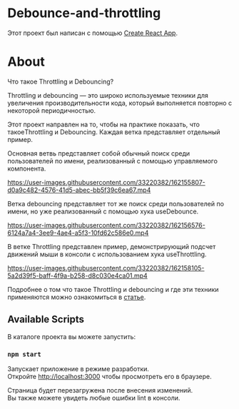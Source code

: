 # Debounce-and-throttling

Этот проект был написан с помощью [Create React App](https://github.com/facebook/create-react-app).

# About

Что такое Throttling и Debouncing?

Throttling и debouncing — это широко используемые техники для увеличения производительности кода, который выполняется повторно с некоторой периодичностью.

Этот проект направлен на то, чтобы на практике показать, что такоеThrottling и Debouncing.
Каждая ветка представляет отдельный пример.

Основная ветвь представляет собой обычный поиск среди пользователей по имени, реализованный с помощью управляемого компонента.

https://user-images.githubusercontent.com/33220382/162155807-d0a9c482-4576-41d5-abec-bb5f39c6ea67.mp4

Ветка debouncing представляет тот же поиск среди пользователей по имени, но уже реализованный с помощью хука useDebounce.

https://user-images.githubusercontent.com/33220382/162156576-6124a7a4-3ee9-4ae4-a5f3-10fd62c586e0.mp4

В ветке Throttling представлен пример, демонстрирующий подсчет движений мыши в консоли с использованием хука useThrottling.

https://user-images.githubusercontent.com/33220382/162158105-5a2d39f5-baff-4f9a-b258-d8c030e4ca01.mp4

Подробнее о том что такое Throttling и debouncing и где эти техники применяются можно ознакомиться в [статье](https://medium.com/nuances-of-programming/%D1%87%D1%82%D0%BE-%D1%82%D0%B0%D0%BA%D0%BE%D0%B5-throttling-%D0%B8-debouncing-4f0a839769ef).

## Available Scripts

В каталоге проекта вы можете запустить:

### `npm start`

Запускает приложение в режиме разработки.\
Откройте [http://localhost:3000](http://localhost:3000) чтобы просмотреть его в браузере.

Страница будет перезагружена после внесения изменений.\
Вы также можете увидеть любые ошибки lint в консоли.



